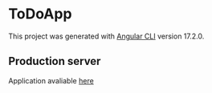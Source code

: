 # ToDoApp

This project was generated with [Angular CLI](https://github.com/angular/angular-cli) version 17.2.0.

## Production server

Application avaliable [here](https://adanyk.github.io/to-do-list/)
